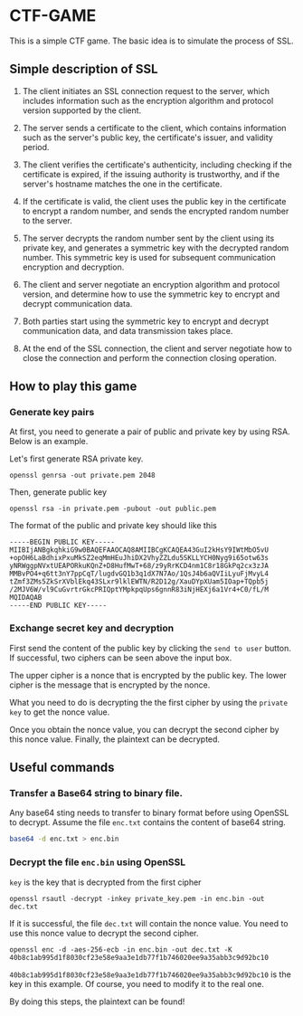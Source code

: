 # CTF-GAME
This is a simple CTF game. The basic idea is to simulate the process of SSL.
## Simple description of SSL
1. The client initiates an SSL connection request to the server, which includes information such as the encryption algorithm and protocol version supported by the client.

2. The server sends a certificate to the client, which contains information such as the server's public key, the certificate's issuer, and validity period.

3. The client verifies the certificate's authenticity, including checking if the certificate is expired, if the issuing authority is trustworthy, and if the server's hostname matches the one in the certificate.

4. If the certificate is valid, the client uses the public key in the certificate to encrypt a random number, and sends the encrypted random number to the server.

5. The server decrypts the random number sent by the client using its private key, and generates a symmetric key with the decrypted random number. This symmetric key is used for subsequent communication encryption and decryption.

6. The client and server negotiate an encryption algorithm and protocol version, and determine how to use the symmetric key to encrypt and decrypt communication data.

7. Both parties start using the symmetric key to encrypt and decrypt communication data, and data transmission takes place.

8. At the end of the SSL connection, the client and server negotiate how to close the connection and perform the connection closing operation. 

## How to play this game
### Generate key pairs
At first, you need to generate a pair of public and private key by using RSA. Below is an example.

Let's first generate RSA private key.
```shell
openssl genrsa -out private.pem 2048
```
Then, generate public key
```shell
openssl rsa -in private.pem -pubout -out public.pem
```
The format of the public and private key should like this
```plain text
-----BEGIN PUBLIC KEY-----
MIIBIjANBgkqhkiG9w0BAQEFAAOCAQ8AMIIBCgKCAQEA43GuI2kHsY9IWtMbO5vU
+opOH6LaBdhixPxuMkSZ2eqMmHEuJhiDX2VhyZZLdu5SKLLYCH0Nyg9i65otw63s
yNRWggpNVxtUEAPORkuKQnZ+D8HufMwT+68/z9yRrKCD4nm1C8r18GkPq2cx3zJA
MMBvPO4+q6tt3nY7ppCqT/lugdvGQ1b3q1dX7N7Ao/1QsJ4b6aQVIiLyuFjMvyL4
tZmf3ZMs5ZkSrXVblEkq43SLxr9lklEWTN/R2D12g/XauDYpXUam5IOap+TQpb5j
/2MJV6W/vl9CuGvrtrGkcPRIQptYMpkpqUps6gnnR83iNjHEXj6a1Vr4+C0/fL/M
MQIDAQAB
-----END PUBLIC KEY-----
```
### Exchange secret key and decryption
First send the content of the public key by clicking the `send to user` button. If successful, two ciphers can be seen above the input box.

The upper cipher is a nonce that is encrypted by the public key. The lower cipher is the message that is encrypted by the nonce.

What you need to do is decrypting the the first cipher by using the `private key` to get the nonce value.

Once you obtain the nonce value, you can decrypt the second cipher by this nonce value. Finally, the plaintext can be decrypted.
## Useful commands
### Transfer a Base64 string to binary file.
Any base64 sting needs to transfer to binary format before using OpenSSL to decrypt.
Assume the file `enc.txt` contains the content of base64 string.
```bash
base64 -d enc.txt > enc.bin
```
### Decrypt the file `enc.bin` using OpenSSL
`key` is the key that is decrypted from the first cipher
```shell
openssl rsautl -decrypt -inkey private_key.pem -in enc.bin -out dec.txt
```
If it is successful, the file `dec.txt` will contain the nonce value. You need to use this nonce value to decrypt the second cipher.
```shell
openssl enc -d -aes-256-ecb -in enc.bin -out dec.txt -K 40b8c1ab995d1f8030cf23e58e9aa3e1db77f1b746020ee9a35abb3c9d92bc10
```
`40b8c1ab995d1f8030cf23e58e9aa3e1db77f1b746020ee9a35abb3c9d92bc10` is the key in this example. Of course, you need to modify it to the real one.

By doing this steps, the plaintext can be found!

